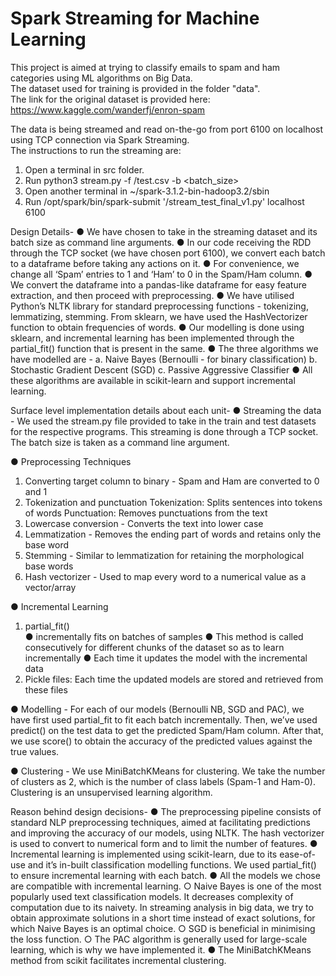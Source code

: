 # Spark Streaming for Machine Learning

This project is aimed at trying to classify emails to spam and ham categories using ML algorithms on Big Data.  
The dataset used for training is provided in the folder "data".  
The link for the original dataset is provided here:  
https://www.kaggle.com/wanderfj/enron-spam  

The data is being streamed and read on-the-go from port 6100 on localhost using TCP connection via Spark Streaming.  
The instructions to run the streaming are:  
1. Open a terminal in src folder.  
2. Run python3 stream.py -f <path>/test.csv -b <batch_size>
3. Open another terminal in ~/spark-3.1.2-bin-hadoop3.2/sbin
4. Run /opt/spark/bin/spark-submit '<path>/stream_test_final_v1.py' localhost 6100

  
  Design Details-
●	We have chosen to take in the streaming dataset and its batch size as command line arguments.
●	In our code receiving the RDD through the TCP socket (we have chosen port 6100), we convert each batch to a dataframe before taking any actions on it.
●	For convenience, we change all ‘Spam’ entries to 1 and ‘Ham’ to 0 in the Spam/Ham column.
●	We convert the dataframe into a pandas-like dataframe for easy feature extraction, and then proceed with preprocessing.
●	We have utilised Python’s NLTK library for standard preprocessing functions - tokenizing, lemmatizing, stemming. From sklearn, we have used the HashVectorizer function to obtain frequencies of words.
●	Our modelling is done using sklearn, and incremental learning has been implemented through the partial_fit() function that is present in the same.
●	The three algorithms we have modelled are -
a.	Naive Bayes (Bernoulli - for binary classification)
b.	Stochastic Gradient Descent (SGD)
c.	Passive Aggressive Classifier
●	All these algorithms are available in scikit-learn and support incremental learning.


Surface level implementation details about each unit-
●	Streaming the data - We used the stream.py file provided to take in the train and test datasets for the respective programs. This streaming is done through a TCP socket. The batch size is taken as a command line argument.

●	Preprocessing Techniques
1.	Converting target column to binary - Spam and Ham are converted to 0 and 1 
2.	Tokenization and punctuation
	Tokenization: Splits sentences into tokens of words
	Punctuation: Removes punctuations from the text
3.	Lowercase conversion - Converts the text into lower case 
4.	Lemmatization - Removes the ending part of words and retains only the base word
5.	Stemming - Similar to lemmatization for retaining the morphological base words 
6.	Hash vectorizer - Used to map every word to a numerical value as a vector/array

●	Incremental Learning
1.	partial_fit()  
●	incrementally fits on batches of samples
●	This method is called consecutively for different chunks of the dataset so as to learn incrementally
●	Each time it updates the model with the incremental data
2.	Pickle files: Each time the updated models are stored and retrieved from these files

●	Modelling - For each of our models (Bernoulli NB, SGD and PAC), we have first used partial_fit to fit each batch incrementally. Then, we’ve used predict() on the test data to get the predicted Spam/Ham column. After that, we use score() to obtain the accuracy of the predicted values against the true values.

●	Clustering - We use MiniBatchKMeans for clustering. We take the number of clusters as 2, which is the number of class labels (Spam-1 and Ham-0). Clustering is an unsupervised learning algorithm.


Reason behind design decisions-
●	The preprocessing pipeline consists of standard NLP preprocessing techniques, aimed at facilitating predictions and improving the accuracy of our models, using NLTK. The hash vectorizer is used to convert to numerical form and to limit the number of features.
●	Incremental learning is implemented using scikit-learn, due to its ease-of-use and it’s in-built classification modelling functions. We used partial_fit() to ensure incremental learning with each batch.
●	All the models we chose are compatible with incremental learning. 
○	Naive Bayes is one of the most popularly used text classification models. It decreases complexity of computation due to its naivety. In streaming analysis in big data, we try to obtain approximate solutions in a short time instead of exact solutions, for which Naive Bayes is an optimal choice.
○	SGD is beneficial in minimising the loss function.
○	The PAC algorithm is generally used for large-scale learning, which is why we have implemented it.
●	The MiniBatchKMeans method from scikit facilitates incremental clustering.
